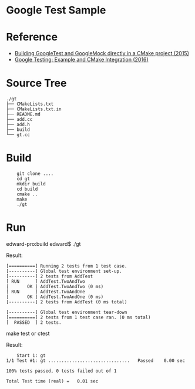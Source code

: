 # Google Test Sample

# Reference

* [Building GoogleTest and GoogleMock directly in a CMake project (2015)](https://crascit.com/2015/07/25/cmake-gtest/)
* [Google Testing: Example and CMake Integration (2016)](https://www.slothparadise.com/google-testing-example-and-cmake-integration/)

# Source Tree

```
./gt
├── CMakeLists.txt
├── CMakeLists.txt.in
├── README.md
├── add.cc
├── add.h
├── build
└── gt.cc
```

# Build

```
    git clone .... 
    cd gt    
    mkdir build
    cd build
    cmake ..
    make
    ./gt
```

# Run

edward-pro:build edward$ ./gt

Result:
```
[==========] Running 2 tests from 1 test case.
[----------] Global test environment set-up.
[----------] 2 tests from AddTest
[ RUN      ] AddTest.TwoAndTwo
[       OK ] AddTest.TwoAndTwo (0 ms)
[ RUN      ] AddTest.TwoAndOne
[       OK ] AddTest.TwoAndOne (0 ms)
[----------] 2 tests from AddTest (0 ms total)

[----------] Global test environment tear-down
[==========] 2 tests from 1 test case ran. (0 ms total)
[  PASSED  ] 2 tests.
```

make test or ctest

Result:
```
    Start 1: gt
1/1 Test #1: gt ...............................   Passed    0.00 sec

100% tests passed, 0 tests failed out of 1

Total Test time (real) =   0.01 sec
```

